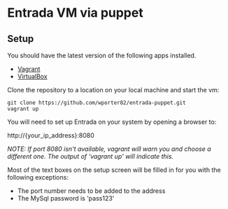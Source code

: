 # Entrada VM via puppet

## Setup
You should have the latest version of the following apps installed.

* [Vagrant](https://www.vagrantup.com/downloads.html)
* [VirtualBox](https://www.virtualbox.org/wiki/Downloads)

Clone the repository to a location on your local machine and start the vm:

```
git clone https://github.com/wporter82/entrada-puppet.git
vagrant up
```

You will need to set up Entrada on your system by opening a browser to:

http://{your_ip_address}:8080

*NOTE: If port 8080 isn't available, vagrant will warn you and choose a
different one. The output of 'vagrant up' will indicate this.*

Most of the text boxes on the setup screen will be filled in for you with the
following exceptions:

* The port number needs to be added to the address
* The MySql password is 'pass123'
